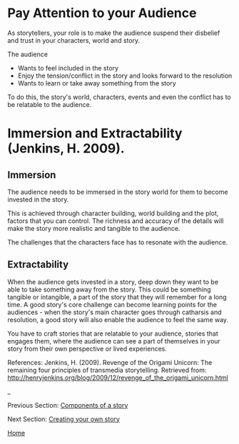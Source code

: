 # Pay Attention to your Audience

As storytellers, your role is to make the audience suspend their disbelief and trust in your characters, world and story.

The audience
- Wants to feel included in the story
- Enjoy the tension/conflict in the story and looks forward to the resolution
- Wants to learn or take away something from the story

To do this, the story's world, characters, events and even the conflict has to be relatable to the audience.

# Immersion and Extractability (Jenkins, H. 2009).
## Immersion 
The audience needs to be immersed in the story world for them to become invested in the story.

This is achieved through character building, world building and the plot, factors that you can control. The richness and accuracy of the details will make the story more realistic and tangible to the audience. 

The challenges that the characters face has to resonate with the audience.

## Extractability 
When the audience gets invested in a story, deep down they want to be able to take something away from the story. This could be something tangible or intangible, a part of the story that they will remember for a long time. A good story's core challenge can become learning points for the audiences - when the story's main character goes through catharsis and resolution, a good story will also enable the audience to feel the same way. 

You have to craft stories that are relatable to your audience, stories that engages them, where the audience can see a part of themselves in your story from their own perspective or lived experiences. 


References: Jenkins, H. (2009). Revenge of the Origami Unicorn: The remaining four principles of transmedia storytelling. Retrieved from: http://henryjenkins.org/blog/2009/12/revenge_of_the_origami_unicorn.html 

_

Previous Section: [Components of a story](part1.md)

Next Section: [Creating your own story](part3.md)

[Home](readme.md)
